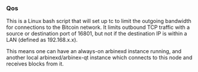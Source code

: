 ### Qos ###

This is a Linux bash script that will set up tc to limit the outgoing bandwidth for connections to the Bitcoin network. It limits outbound TCP traffic with a source or destination port of 16801, but not if the destination IP is within a LAN (defined as 192.168.x.x).

This means one can have an always-on arbinexd instance running, and another local arbinexd/arbinex-qt instance which connects to this node and receives blocks from it.
